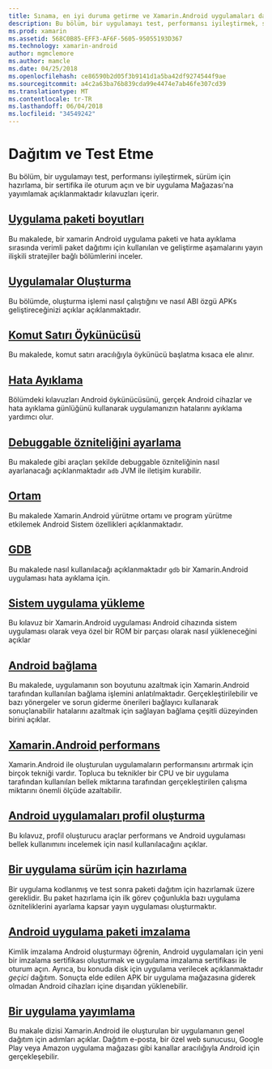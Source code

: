 ```yaml
---
title: Sınama, en iyi duruma getirme ve Xamarin.Android uygulamaları dağıtma
description: Bu bölüm, bir uygulamayı test, performansı iyileştirmek, sürüm için hazırlama, bir sertifika ile oturum açın ve bir uygulama Mağazası'na yayımlamak açıklanmaktadır kılavuzları içerir.
ms.prod: xamarin
ms.assetid: 568C0B85-EFF3-AF6F-5605-95055193D367
ms.technology: xamarin-android
author: mgmclemore
ms.author: mamcle
ms.date: 04/25/2018
ms.openlocfilehash: ce86590b2d05f3b9141d1a5ba42df9274544f9ae
ms.sourcegitcommit: a4c2a63ba76b839cda99e4474e7ab46fe307cd39
ms.translationtype: MT
ms.contentlocale: tr-TR
ms.lasthandoff: 06/04/2018
ms.locfileid: "34549242"
---
```

# <a name="deployment-and-testing"></a>Dağıtım ve Test Etme

Bu bölüm, bir uygulamayı test, performansı iyileştirmek, sürüm için hazırlama, bir sertifika ile oturum açın ve bir uygulama Mağazası'na yayımlamak açıklanmaktadır kılavuzları içerir.


##  <a name="application-package-sizesapp-package-sizemd"></a>[Uygulama paketi boyutları](app-package-size.md)

Bu makalede, bir xamarin Android uygulama paketi ve hata ayıklama sırasında verimli paket dağıtımı için kullanılan ve geliştirme aşamalarını yayın ilişkili stratejiler bağlı bölümlerini inceler.

##  <a name="building-appsbuilding-appsindexmd"></a>[Uygulamalar Oluşturma](building-apps/index.md)

Bu bölümde, oluşturma işlemi nasıl çalıştığını ve nasıl ABI özgü APKs geliştireceğinizi açıklar açıklanmaktadır.

##  <a name="command-line-emulatorcommand-line-emulatormd"></a>[Komut Satırı Öykünücüsü](command-line-emulator.md)

Bu makalede, komut satırı aracılığıyla öykünücü başlatma kısaca ele alınır.

## <a name="debuggingandroiddeploy-testdebuggingindexmd"></a>[Hata Ayıklama](~/android/deploy-test/debugging/index.md)

Bölümdeki kılavuzları Android öykünücüsünü, gerçek Android cihazlar ve hata ayıklama günlüğünü kullanarak uygulamanızın hatalarını ayıklama yardımcı olur.

##  <a name="setting-the-debuggable-attributeandroiddeploy-testdebuggable-attributemd"></a>[Debuggable özniteliğini ayarlama](~/android/deploy-test/debuggable-attribute.md)

Bu makalede gibi araçları şekilde debuggable özniteliğinin nasıl ayarlanacağı açıklanmaktadır `adb` JVM ile iletişim kurabilir.

##  <a name="environmentenvironmentmd"></a>[Ortam](environment.md)

Bu makalede Xamarin.Android yürütme ortamı ve program yürütme etkilemek Android Sistem özellikleri açıklanmaktadır.

##  <a name="gdbgdbmd"></a>[GDB](gdb.md)

Bu makalede nasıl kullanılacağı açıklanmaktadır `gdb` bir Xamarin.Android uygulaması hata ayıklama için.

##  <a name="installing-a-system-appinstall-system-appmd"></a>[Sistem uygulama yükleme](install-system-app.md)

Bu kılavuz bir Xamarin.Android uygulaması Android cihazında sistem uygulaması olarak veya özel bir ROM bir parçası olarak nasıl yükleneceğini açıklar

##  <a name="linking-on-androidlinkermd"></a>[Android bağlama](linker.md)

Bu makalede, uygulamanın son boyutunu azaltmak için Xamarin.Android tarafından kullanılan bağlama işlemini anlatılmaktadır. Gerçekleştirilebilir ve bazı yönergeler ve sorun giderme önerileri bağlayıcı kullanarak sonuçlanabilir hatalarını azaltmak için sağlayan bağlama çeşitli düzeyinden birini açıklar.

## <a name="xamarinandroid-performanceandroiddeploy-testperformancemd"></a>[Xamarin.Android performans](~/android/deploy-test/performance.md)

Xamarin.Android ile oluşturulan uygulamaların performansını artırmak için birçok tekniği vardır. Topluca bu teknikler bir CPU ve bir uygulama tarafından kullanılan bellek miktarına tarafından gerçekleştirilen çalışma miktarını önemli ölçüde azaltabilir.

## <a name="profiling-android-appsandroiddeploy-testprofilingmd"></a>[Android uygulamaları profil oluşturma](~/android/deploy-test/profiling.md)

Bu kılavuz, profil oluşturucu araçlar performans ve Android uygulaması bellek kullanımını incelemek için nasıl kullanılacağını açıklar.


## <a name="preparing-an-application-for-releaseandroiddeploy-testrelease-prepindexmd"></a>[Bir uygulama sürüm için hazırlama](~/android/deploy-test/release-prep/index.md)

Bir uygulama kodlanmış ve test sonra paketi dağıtım için hazırlamak üzere gereklidir. Bu paket hazırlama için ilk görev çoğunlukla bazı uygulama özniteliklerini ayarlama kapsar yayın uygulaması oluşturmaktır.

## <a name="signing-the-android-application-packageandroiddeploy-testsigningindexmd"></a>[Android uygulama paketi imzalama](~/android/deploy-test/signing/index.md)

Kimlik imzalama Android oluşturmayı öğrenin, Android uygulamaları için yeni bir imzalama sertifikası oluşturmak ve uygulama imzalama sertifikası ile oturum açın. Ayrıca, bu konuda disk için uygulama verilecek açıklanmaktadır *geçici* dağıtım. Sonuçta elde edilen APK bir uygulama mağazasına giderek olmadan Android cihazları içine dışarıdan yüklenebilir.

## <a name="publishing-an-applicationandroiddeploy-testpublishingindexmd"></a>[Bir uygulama yayımlama](~/android/deploy-test/publishing/index.md)

Bu makale dizisi Xamarin.Android ile oluşturulan bir uygulamanın genel dağıtım için adımları açıklar. Dağıtım e-posta, bir özel web sunucusu, Google Play veya Amazon uygulama mağazası gibi kanallar aracılığıyla Android için gerçekleşebilir.
